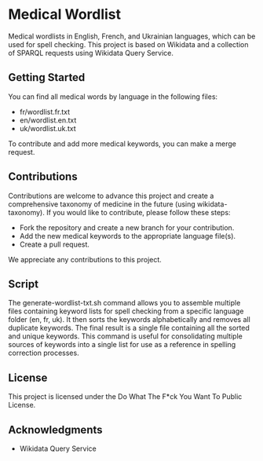 # Medical Wordlist

Medical wordlists in English, French, and Ukrainian languages, which can be used for spell checking. This project is based on Wikidata and a collection of SPARQL requests using Wikidata Query Service.

## Getting Started

You can find all medical words by language in the following files:
- fr/wordlist.fr.txt
- en/wordlist.en.txt
- uk/wordlist.uk.txt

To contribute and add more medical keywords, you can make a merge request.

## Contributions

Contributions are welcome to advance this project and create a comprehensive taxonomy of medicine in the future (using wikidata-taxonomy). If you would like to contribute, please follow these steps:

- Fork the repository and create a new branch for your contribution.
- Add the new medical keywords to the appropriate language file(s).
- Create a pull request.

We appreciate any contributions to this project.

## Script

The generate-wordlist-txt.sh command allows you to assemble multiple files containing keyword lists for spell checking from a specific language folder (en, fr, uk). It then sorts the keywords alphabetically and removes all duplicate keywords. The final result is a single file containing all the sorted and unique keywords. This command is useful for consolidating multiple sources of keywords into a single list for use as a reference in spelling correction processes.

## License

This project is licensed under the Do What The F*ck You Want To Public License.

## Acknowledgments

- Wikidata Query Service